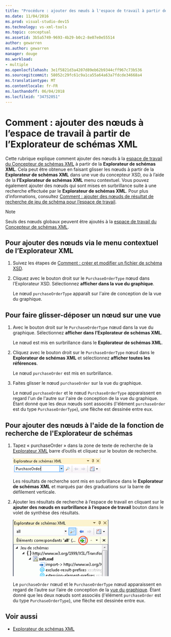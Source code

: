 ```yaml
---
title: "Procédure : ajouter des nœuds à l'espace de travail à partir de l'Explorateur de schémas XML"
ms.date: 11/04/2016
ms.prod: visual-studio-dev15
ms.technology: vs-xml-tools
ms.topic: conceptual
ms.assetid: 3b5a5749-9693-4b29-b0c2-8e07e0e55514
author: gewarren
ms.author: gewarren
manager: douge
ms.workload:
- multiple
ms.openlocfilehash: 3e1f5821d3a4207d89eb62b9344cff967c73b536
ms.sourcegitcommit: 58052c29fc61c9a1ca55a64a63a7fdcde34668a4
ms.translationtype: MT
ms.contentlocale: fr-FR
ms.lasthandoff: 06/04/2018
ms.locfileid: "34752051"
---
```

# <a name="how-to-add-nodes-to-the-workspace-from-the-xml-schema-explorer"></a>Comment : ajouter des nœuds à l’espace de travail à partir de l’Explorateur de schémas XML

Cette rubrique explique comment ajouter des nœuds à la [espace de travail du Concepteur de schémas XML](../xml-tools/xml-schema-designer-workspace.md) à partir de la **Explorateur de schémas XML**. Cela peut être obtenue en faisant glisser les nœuds à partir de la **Explorateur de schémas XML** dans une vue du concepteur XSD, ou à l’aide de la **l’Explorateur de schémas XML** menu contextuel. Vous pouvez également ajouter des nœuds qui sont mises en surbrillance suite à une recherche effectuée par le **Explorateur de schémas XML**. Pour plus d’informations, consultez [Comment : ajouter des nœuds de résultat de recherche de jeu de schéma pour l’espace de travail](../xml-tools/how-to-add-schema-set-search-result-nodes-to-the-workspace.md).

> [!NOTE]
> Seuls des nœuds globaux peuvent être ajoutés à la [espace de travail du Concepteur de schémas XML](../xml-tools/xml-schema-designer-workspace.md).

## <a name="to-add-nodes-through-the-xml-explorer-context-menu"></a>Pour ajouter des nœuds via le menu contextuel de l’Explorateur XML

1.  Suivez les étapes de [Comment : créer et modifier un fichier de schéma XSD](../xml-tools/how-to-create-and-edit-an-xsd-schema-file.md).

2.  Cliquez avec le bouton droit sur le `PurchaseOrderType` nœud dans l’Explorateur XSD. Sélectionnez **afficher dans la vue du graphique**.

     Le nœud `purchaseOrderType` apparaît sur l'aire de conception de la vue du graphique.

## <a name="to-drag-and-drop-a-node-on-to-a-view"></a>Pour faire glisser-déposer un nœud sur une vue

1.  Avec le bouton droit sur le `PurchaseOrderType` nœud dans la vue du graphique. Sélectionnez **afficher dans l’Explorateur de schémas XML**.

     Le nœud est mis en surbrillance dans le **Explorateur de schémas XML**.

2.  Cliquez avec le bouton droit sur le `PurchaseOrderType` nœud dans le **Explorateur de schémas XML** et sélectionnez **afficher toutes les références**.

     Le nœud `purchaseOrder` est mis en surbrillance.

3.  Faites glisser le nœud `purchaseOrder` sur la vue du graphique.

     Le nœud `purchaseOrder` et le nœud `PurchaseOrderType` apparaissent en regard l'un de l'autre sur l'aire de conception de la vue du graphique. Étant donné que les deux nœuds sont associés (l'élément `purchaseOrder` est du type `PurchaseOrderType`), une flèche est dessinée entre eux.

## <a name="to-add-nodes-using-the-schema-explorer-search-capability"></a>Pour ajouter des nœuds à l'aide de la fonction de recherche de l'Explorateur de schémas

1.  Tapez « purchaseOrder » dans la zone de texte de recherche de la [Explorateur XML](../xml-tools/xml-schema-explorer.md) barre d’outils et cliquez sur le bouton de recherche.

     ![Recherche par mot clé de l'Explorateur de schémas XML](../xml-tools/media/schemaexplorersearch.gif)

     Les résultats de recherche sont mis en surbrillance dans le **Explorateur de schémas XML** et marqués par des graduations sur la barre de défilement verticale.

2.  Ajouter les résultats de recherche à l’espace de travail en cliquant sur le **ajouter des nœuds en surbrillance à l’espace de travail** bouton dans le volet de synthèse des résultats.

     ![Résultat de la recherche de l'Explorateur de schémas XML](../xml-tools/media/schemaexplorersearchresult.gif)

     Le `purchaseOrder` nœud et le `PurchaseOrderType` nœud apparaissent en regard de l’autre sur l’aire de conception de la [vue du graphique](../xml-tools/graph-view.md). Étant donné que les deux nœuds sont associés (l'élément `purchaseOrder` est du type `PurchaseOrderType`), une flèche est dessinée entre eux.

## <a name="see-also"></a>Voir aussi

- [Explorateur de schémas XML](../xml-tools/xml-schema-explorer.md)